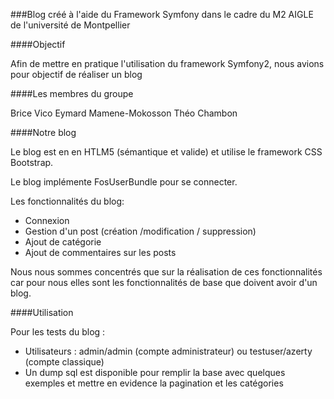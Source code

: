 ###Blog créé à l'aide du Framework Symfony dans le cadre du M2 AIGLE de l'université de Montpellier

####Objectif

Afin de mettre en pratique l'utilisation du framework Symfony2, nous avions pour objectif de réaliser un blog

####Les membres du groupe

Brice Vico
Eymard Mamene-Mokosson
Théo Chambon

####Notre blog 

Le blog est en en HTLM5 (sémantique et valide) et utilise le framework CSS Bootstrap.

Le blog implémente FosUserBundle pour se connecter.

Les fonctionnalités du blog: 
* Connexion
* Gestion d'un post (création /modification / suppression) 
* Ajout de catégorie
* Ajout de commentaires sur les posts

Nous nous sommes concentrés que sur la réalisation de ces fonctionnalités car pour nous elles sont les fonctionnalités de base que doivent avoir d'un blog. 


####Utilisation

Pour les tests du blog :
* Utilisateurs : admin/admin (compte administrateur) ou testuser/azerty (compte classique)
* Un dump sql est disponible pour remplir la base avec quelques exemples et mettre en evidence la pagination et les catégories

